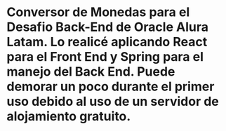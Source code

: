 # Conversor de Monedas para el Desafio Back-End de Oracle Alura Latam. Lo realicé aplicando React para el Front End y Spring para el manejo del Back End. Puede demorar un poco durante el primer uso debido al uso de un servidor de alojamiento gratuito.
